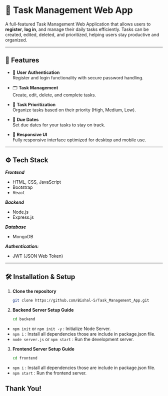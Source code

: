 # 📝 Task Management Web App

A full-featured Task Management Web Application that allows users to **register**, **log in**, and manage their daily tasks efficiently. Tasks can be created, edited, deleted, and prioritized, helping users stay productive and organized.

---

## 🚀 Features

- 🔐 **User Authentication**  
  Register and login functionality with secure password handling.

- 🗂️ **Task Management**  
  Create, edit, delete, and complete tasks.

- 🔢 **Task Prioritization**  
  Organize tasks based on their priority (High, Medium, Low).

- 📅 **Due Dates**  
  Set due dates for your tasks to stay on track.

- 🎨 **Responsive UI**  
  Fully responsive interface optimized for desktop and mobile use.

---

## ⚙️ Tech Stack

***Frontend***
- HTML, CSS, JavaScript
- Bootstrap
- React

***Backend***
- Node.js
- Express.js

***Database***
- MongoDB

***Authentication:***
- JWT (JSON Web Token)

---

## 🛠️ Installation & Setup

1. **Clone the repository**
   ```bash
   git clone https://github.com/Bishal-5/Task_Management_App.git
   
2. **Backend Server Setup Guide**
   ```bash
   cd backend
   
- `npm init` or `npm init -y` : Initialize Node Server.
- `npm i` : Install all dependencies those are include in package.json file.
- `node server.js` or `npm start` : Run the development server.

3. **Frontend Server Setup Guide**
   ```bash
   cd frontend
   
- `npm i` : Install all dependencies those are include in package.json file.
- `npm start` : Run the frontend server.

## Thank You!
